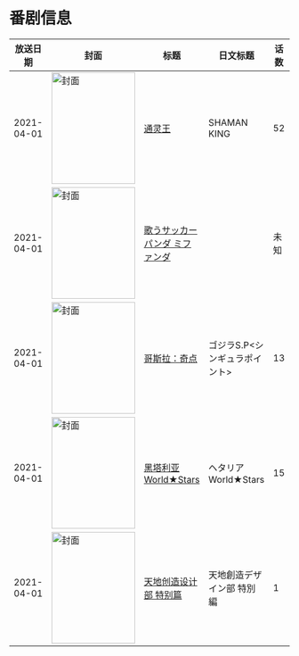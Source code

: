 # 番剧信息

|放送日期|封面|标题|日文标题|话数|评分|评分人数|
|---|---|---|---|---|---|---|
|2021-04-01|<img src="//lain.bgm.tv/pic/cover/c/e1/78/308558_n7D29.jpg" alt="封面" style="width:150px;height:200px;object-fit:cover;">|[通灵王](https://bangumi.tv/subject/308558)|SHAMAN KING|52|5.6|346人评分|
|2021-04-01|<img src="//lain.bgm.tv/pic/cover/c/22/75/309170_Z7i4P.jpg" alt="封面" style="width:150px;height:200px;object-fit:cover;">|[歌うサッカーパンダ ミファンダ](https://bangumi.tv/subject/309170)||未知|||
|2021-04-01|<img src="//lain.bgm.tv/pic/cover/c/8e/4f/316519_fd470.jpg" alt="封面" style="width:150px;height:200px;object-fit:cover;">|[哥斯拉：奇点](https://bangumi.tv/subject/316519)|ゴジラS.P<シンギュラポイント>|13|6.7|1894人评分|
|2021-04-01|<img src="//lain.bgm.tv/pic/cover/c/25/a7/317615_i6iv6.jpg" alt="封面" style="width:150px;height:200px;object-fit:cover;">|[黑塔利亚 World★Stars](https://bangumi.tv/subject/317615)|ヘタリア World★Stars|15|5.8|190人评分|
|2021-04-01|<img src="//lain.bgm.tv/pic/cover/c/49/ab/331921_6djV9.jpg" alt="封面" style="width:150px;height:200px;object-fit:cover;">|[天地创造设计部 特别篇](https://bangumi.tv/subject/331921)|天地創造デザイン部 特別編|1|6.6|260人评分|
